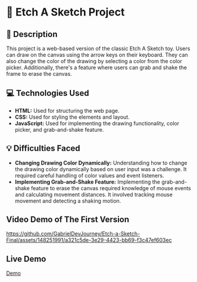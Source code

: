# 🎨 Etch A Sketch Project

## 📝 Description
This project is a web-based version of the classic Etch A Sketch toy. Users can draw on the canvas using the arrow keys on their keyboard. They can also change the color of the drawing by selecting a color from the color picker. Additionally, there's a feature where users can grab and shake the frame to erase the canvas.

## 💻 Technologies Used
- **HTML:** Used for structuring the web page.
- **CSS:** Used for styling the elements and layout.
- **JavaScript:** Used for implementing the drawing functionality, color picker, and grab-and-shake feature.

## 💡 Difficulties Faced
- **Changing Drawing Color Dynamically:** Understanding how to change the drawing color dynamically based on user input was a challenge. It required careful handling of color values and event listeners.
- **Implementing Grab-and-Shake Feature:** Implementing the grab-and-shake feature to erase the canvas required knowledge of mouse events and calculating movement distances. It involved tracking mouse movement and detecting a shaking motion.


## Video Demo of The First Version

https://github.com/GabrielDevJourney/Etch-a-Sketch-Final/assets/148251991/a321c5de-3e29-4423-bb69-f3c47ef603ec

## Live Demo
[Demo]( https://gabrieldevjourney.github.io/Etch-a-Sketch-Final/)
